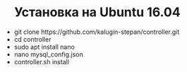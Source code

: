<ul>
  <h1>Установка на Ubuntu 16.04</h1>
  <li>git clone https://github.com/kalugin-stepan/controller.git</li>
  <li>cd controller</li>
  <li>sudo apt install nano</li>
  <li>nano mysql_config.json</li>
  <li>controller.sh install</li>
 </ul>
